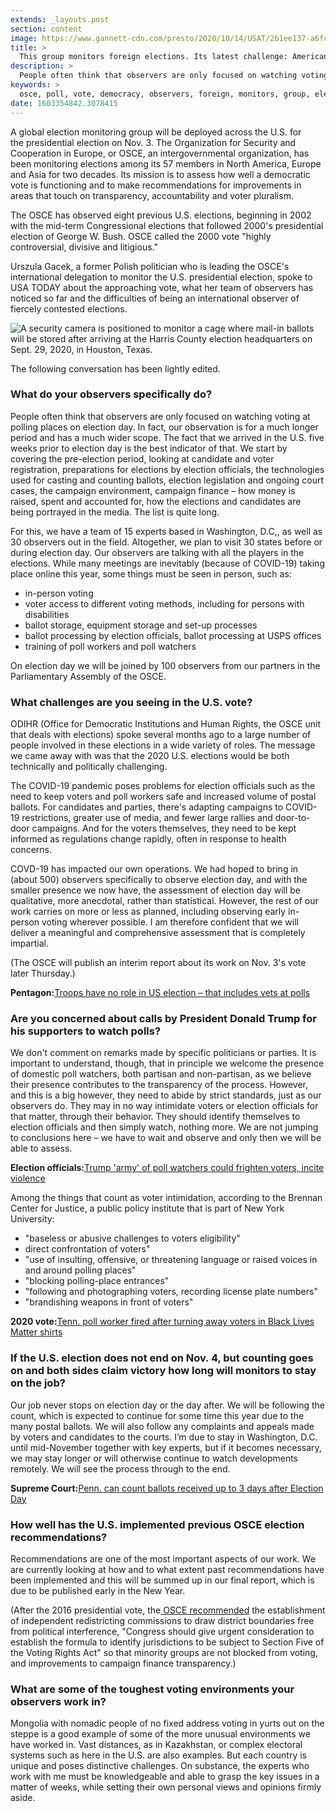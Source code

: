 ```yaml
--- 
extends: _layouts.post 
section: content 
image: https://www.gannett-cdn.com/presto/2020/10/14/USAT/2b1ee137-a6fc-4ca1-b8ef-529881440e24-AP_Election_2020_Texas_Votes.jpg?crop=5999,3374,x0,y493&width=3200&height=1800&format=pjpg&auto=webp 
title: > 
  This group monitors foreign elections. Its latest challenge: American democracy 
description: > 
  People often think that observers are only focused on watching voting at polling places on election day.The fact that we arrived in the U.S. five weeks prior to election day is the best indicator of that.Altogether, we plan to visit 30 states before or during election day.Our job never stops on election day or the day after.can count ballots received up to 3 days after Election DayHow well has the U.S. implemented previous OSCE election recommendations? 
keywords: > 
  osce, poll, vote, democracy, observers, foreign, monitors, group, election, voting, elections, work, voters, challenge, latest, american, day 
date: 1603354842.3078415 
--- 
```

<div><p class="teal-video-wrap"></p><p class="gnt_em_vt"></p><p class="gnt_em_vb gnt_em_vb__te"></p><p class="gnt_ar_b_p">A global election monitoring group will be deployed across the U.S. for the&#160;presidential election on Nov. 3.&#160;The Organization for Security and Cooperation in Europe, or OSCE, an intergovernmental organization, has been monitoring elections among its 57 members in North America, Europe and Asia for two decades. Its mission is to assess how well a democratic vote is functioning and to make recommendations for improvements in areas that touch on transparency, accountability and&#160;voter&#160;pluralism.</p><p class="gnt_ar_b_p">The OSCE has observed eight previous U.S. elections, beginning in&#160;2002 with the mid-term Congressional elections that followed&#160;2000's presidential election of George W. Bush. OSCE called the 2000 vote "highly controversial, divisive and litigious."</p><p class="gnt_ar_b_p">Urszula Gacek, a former Polish politician who is leading the OSCE's international delegation to monitor the U.S. presidential election,&#160;spoke to USA TODAY about the approaching vote, what her team of observers has noticed so far and the difficulties&#160;of being an international observer of fiercely contested elections.&#160;</p><img class="gnt_em_img_i" alt="A security camera is positioned to monitor a cage where mail-in ballots will be stored after arriving at the Harris County election headquarters on Sept. 29, 2020, in Houston, Texas."><p class="gnt_em_img_ccw gnt_em_img_ccw__cap gnt_em_img_ccw__crd"></p><p class="gnt_ar_b_p">The following conversation has been lightly edited.</p><h3 class="gnt_ar_b_h2">What do your observers specifically do?</h3><p class="gnt_ar_b_p">People often think that observers are only focused on watching voting at polling places on election day. In fact, our observation is for a much longer period and has a much wider scope. The fact that we arrived in the U.S.&#160;five weeks prior to election day is the best indicator of that. We start by covering the pre-election period, looking at candidate and voter registration, preparations for elections by election officials, the technologies used for casting and counting ballots, election legislation and ongoing court cases, the campaign environment, campaign finance &#8211;&#160;how money is raised, spent and accounted for, how the elections and candidates are being portrayed in the media.&#160;The list is quite long.</p><p id="~ad-slot-7103-usatoday-native-article_link-news-world-2" class="gnt_x_sl gnt_x_al"></p><p class="gnt_ar_b_p">For this, we have a team of 15 experts based in Washington, D.C,, as well as 30 observers out in the field. Altogether, we plan to visit 30 states before or during election day. Our observers are talking with all the players in the elections. While many meetings are inevitably (because of COVID-19) taking place online this year, some things must be seen in person, such as:</p><p id="~ad-slot-7103-usatoday-native-article_link-news-world-3" class="gnt_x_sl gnt_x_al"></p><ul class="gnt_ar_b_ul"><li class="gnt_ar_b_ul_li">in-person voting</li><li class="gnt_ar_b_ul_li">voter access to different voting methods, including for persons with disabilities</li><li class="gnt_ar_b_ul_li">ballot storage, equipment storage and set-up processes</li><li class="gnt_ar_b_ul_li">ballot processing by election officials, ballot processing at USPS offices</li><li class="gnt_ar_b_ul_li">training of poll workers and poll watchers</li></ul><p class="gnt_ar_b_p">On election day we will be joined by 100 observers from our partners in the Parliamentary Assembly of the OSCE.&#160;</p><h3 class="gnt_ar_b_h2">What challenges are you seeing in the U.S. vote?</h3><p class="gnt_ar_b_p">ODIHR (Office for Democratic Institutions and Human Rights, the OSCE unit that deals with elections) spoke several months ago to a large number of people involved in these elections in a wide variety of roles. The message we came away with was that the 2020 U.S. elections would be both technically and politically challenging.</p><p class="gnt_ar_b_p">The COVID-19&#160;pandemic poses problems for election officials&#160;such as the need to keep voters and poll workers safe and increased volume of postal ballots. For candidates and parties, there's&#160;adapting campaigns to COVID-19&#160;restrictions, greater use of media, and fewer large rallies&#160;and door-to-door campaigns. And for the voters themselves, they&#160;need to be kept informed as regulations change rapidly, often in response to health concerns.</p><p class="gnt_ar_b_p">COVD-19&#160;has impacted our own operations. We had hoped to bring in (about 500) observers specifically to observe election day, and with the smaller presence we now have, the assessment of election day will be qualitative, more anecdotal, rather than statistical. However, the rest of our work carries on more or less as planned, including observing early in-person voting wherever possible. I am therefore confident that we will deliver a meaningful and comprehensive assessment that is&#160;completely impartial.&#160;</p><p class="gnt_ar_b_p">(The OSCE will publish an interim report about&#160;its work on Nov. 3's vote later&#160;Thursday.)</p><p class="gnt_ar_b_p"><strong class="gnt_ar_b_al">Pentagon:</strong><a href="https://www.usatoday.com/story/news/politics/elections/2020/10/20/voting-violence-feared-trump-calls-poll-watchers-often-illegal/3643062001/" target="_blank" rel="noopener" class="gnt_ar_b_a">Troops have no role in US election &#8211; that includes vets at polls</a></p><h3 class="gnt_ar_b_h2">Are you concerned about calls by President Donald Trump for his supporters to watch polls?</h3><p class="gnt_ar_b_p">We don't comment on remarks made by specific politicians or parties. It is important to understand, though, that in principle we welcome the presence of domestic poll watchers, both partisan and non-partisan, as we believe their presence contributes to the transparency of the process. However, and this is a big however, they need to abide by strict standards, just as our observers do. They may in no way intimidate voters&#160;or election officials for that matter,&#160;through&#160;their behavior. They should identify themselves to election officials and then simply watch, nothing more. We are not jumping to conclusions here &#8211;&#160;we have to wait and observe and only then we will be able to assess.</p><p id="~ad-slot-7103-usatoday-native-article_link-news-world-4" class="gnt_x_sl gnt_x_al"></p><p class="gnt_ar_b_p"><strong class="gnt_ar_b_al">Election officials:</strong><a href="https://www.usatoday.com/story/news/politics/elections/2020/10/14/2020-election-trump-army-poll-watchers-stirs-fears-violence/5908264002/" target="_blank" rel="noopener" class="gnt_ar_b_a">Trump 'army' of poll watchers could frighten voters, incite violence</a></p><p class="gnt_ar_b_p">Among the things that count as voter intimidation, according to the&#160;Brennan Center for Justice, a public policy institute that is part of New York University:</p><ul class="gnt_ar_b_ul"><li class="gnt_ar_b_ul_li">"baseless or abusive challenges to voters eligibility"</li><li class="gnt_ar_b_ul_li">direct confrontation of voters"</li><li class="gnt_ar_b_ul_li">"use of insulting, offensive, or threatening language or raised voices in and around polling places"</li><li class="gnt_ar_b_ul_li">"blocking polling-place entrances"</li><li class="gnt_ar_b_ul_li">"following and photographing voters, recording license plate numbers"</li><li class="gnt_ar_b_ul_li">"brandishing weapons in front of voters"</li></ul><p class="gnt_ar_b_p"><strong class="gnt_ar_b_al">2020 vote:</strong><a href="https://www.usatoday.com/story/news/politics/elections/2020/10/19/poll-worker-fired-turning-away-voters-black-lives-matter-mask/5985709002/" target="_blank" rel="noopener" class="gnt_ar_b_a">Tenn.&#160;poll worker fired after turning away voters in Black Lives Matter shirts</a></p><h3 class="gnt_ar_b_h2">If the U.S. election does not end on Nov. 4, but counting goes on and both sides claim victory how long will&#160;monitors to stay on the job?</h3><p class="gnt_ar_b_p">Our job never stops on election day or the day after. We will be following the count, which is expected to continue for some time this year due to the many postal ballots. We will also follow any complaints and appeals made by voters and candidates to the courts. I&#8217;m due to stay in Washington, D.C. until mid-November together with key experts, but if it becomes necessary, we may stay longer or will otherwise continue to watch developments remotely. We will see the process through to the end.</p><p class="gnt_ar_b_p"><strong class="gnt_ar_b_al">Supreme Court:</strong><a href="https://www.usatoday.com/story/news/politics/2020/10/19/supreme-court-allows-penn-count-ballots-received-up-nov-6/5899677002/" target="_blank" rel="noopener" class="gnt_ar_b_a">Penn.&#160;can&#160;count ballots received up to 3 days after Election Day</a></p><h3 class="gnt_ar_b_h2">How well has the U.S. implemented previous OSCE election recommendations?&#160;</h3><p class="gnt_ar_b_p">Recommendations are one of the most important aspects of our work. We are currently looking at how and to what extent past recommendations have been implemented and this will be summed up in our final report, which is due to be published early in the New Year.</p><p id="~ad-slot-7103-usatoday-native-article_link-news-world-5" class="gnt_x_sl gnt_x_al"></p><p class="gnt_ar_b_p">(After the 2016 presidential vote, the<a href="http://paragraph25.odihr.pl/search?dayOfElection=2016-11-09T00%3A00%3A00.000Z&amp;page=1&amp;projectBeneficiary=United%20States%20of%20America&amp;typeOfElection=Presidential&amp;typeOfElection=Parliamentary&amp;yearOfElection=2016&amp;yearOfElection=2016" target="_blank" rel="noopener" class="gnt_ar_b_a"> OSCE recommended</a>&#160;the establishment of&#160;independent redistricting commissions to draw district boundaries free from political interference, "Congress should give urgent consideration to establish the formula to identify jurisdictions to be subject to Section Five of the Voting Rights Act" so that minority groups are not blocked from voting, and improvements to campaign finance transparency.)&#160;</p><h3 class="gnt_ar_b_h2">What are some of the toughest voting&#160;environments your observers&#160;work in?</h3><p class="gnt_ar_b_p">Mongolia with nomadic people of no fixed address voting in yurts out on the steppe is a good example of some of the more unusual environments we have worked in. Vast distances, as in Kazakhstan, or complex electoral systems such as here in the U.S. are also examples. But each country is unique and poses distinctive challenges. On substance, the experts who work with me must be knowledgeable and able to grasp the key issues in a matter of weeks, while&#160;setting their own personal views and opinions firmly aside.</p></div>